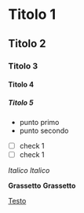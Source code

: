 # Titolo 1
## Titolo 2
### Titolo 3
#### Titolo 4
##### Titolo 5

- punto primo
- punto secondo

- [ ] check 1
- [ ] check 1

*Italico*
_Italico_

**Grassetto**
__Grassetto__

[Testo](http://)
